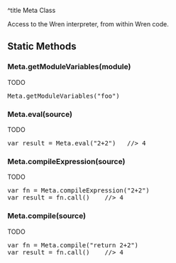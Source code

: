 ^title Meta Class

Access to the Wren interpreter, from within Wren code.

## Static Methods

### Meta.**getModuleVariables**(module)

TODO

<pre class="snippet">
Meta.getModuleVariables("foo")
</pre>

### Meta.**eval**(source)

TODO

<pre class="snippet">
var result = Meta.eval("2+2")   //> 4
</pre>

### Meta.**compileExpression**(source)

TODO

<pre class="snippet">
var fn = Meta.compileExpression("2+2")
var result = fn.call()    //> 4
</pre>

### Meta.**compile**(source)

TODO

<pre class="snippet">
var fn = Meta.compile("return 2+2")
var result = fn.call()    //> 4
</pre>
